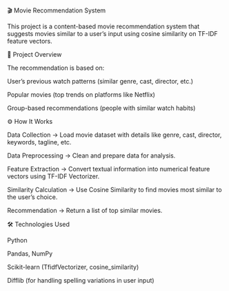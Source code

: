 🎬 Movie Recommendation System

This project is a content-based movie recommendation system that suggests movies similar to a user’s input using cosine similarity on TF-IDF feature vectors.

📌 Project Overview

The recommendation is based on:

User’s previous watch patterns (similar genre, cast, director, etc.)

Popular movies (top trends on platforms like Netflix)

Group-based recommendations (people with similar watch habits)

⚙️ How It Works

Data Collection → Load movie dataset with details like genre, cast, director, keywords, tagline, etc.

Data Preprocessing → Clean and prepare data for analysis.

Feature Extraction → Convert textual information into numerical feature vectors using TF-IDF Vectorizer.

Similarity Calculation → Use Cosine Similarity to find movies most similar to the user’s choice.

Recommendation → Return a list of top similar movies.

🛠️ Technologies Used

Python

Pandas, NumPy

Scikit-learn (TfidfVectorizer, cosine_similarity)

Difflib (for handling spelling variations in user input)
